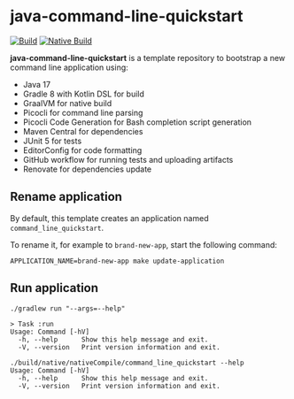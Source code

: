 # java-command-line-quickstart

[![Build](https://github.com/grumpyf0x48/java-command-line-quickstart/actions/workflows/build.yml/badge.svg)](https://github.com/grumpyf0x48/java-command-line-quickstart/actions/workflows/build.yml)
[![Native Build](https://github.com/grumpyf0x48/java-command-line-quickstart/actions/workflows/native_build.yml/badge.svg)](https://github.com/grumpyf0x48/java-command-line-quickstart/actions/workflows/native_build.yml)

**java-command-line-quickstart** is a template repository to bootstrap a new command line application using:

- Java 17
- Gradle 8 with Kotlin DSL for build
- GraalVM for native build
- Picocli for command line parsing
- Picocli Code Generation for Bash completion script generation
- Maven Central for dependencies
- JUnit 5 for tests
- EditorConfig for code formatting
- GitHub workflow for running tests and uploading artifacts
- Renovate for dependencies update

## Rename application

By default, this template creates an application named `command_line_quickstart`.

To rename it, for example to `brand-new-app`, start the following command:

```shell
APPLICATION_NAME=brand-new-app make update-application
```

## Run application

```shell
./gradlew run "--args=--help"

> Task :run
Usage: Command [-hV]
  -h, --help      Show this help message and exit.
  -V, --version   Print version information and exit.
```

```shell
./build/native/nativeCompile/command_line_quickstart --help
Usage: Command [-hV]
  -h, --help      Show this help message and exit.
  -V, --version   Print version information and exit.
```
